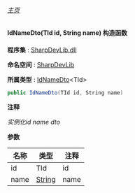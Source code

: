 ###### [主页](./Index.md "主页")

#### IdNameDto(TId id, String name) 构造函数

**程序集** : [SharpDevLib.dll](./SharpDevLib.assembly.md "SharpDevLib.dll")

**命名空间** : [SharpDevLib](./SharpDevLib.namespace.md "SharpDevLib")

**所属类型** : [IdNameDto](./SharpDevLib.IdNameDto.1.md "IdNameDto")\<TId\>

``` csharp
public IdNameDto(TId id, String name)
```
**注释**

*实例化id name dto*


**参数**

|名称|类型|注释|
|---|---|---|
|id|TId|id|
|name|[String](https://learn.microsoft.com/en-us/dotnet/api/system.string "String")|name|


